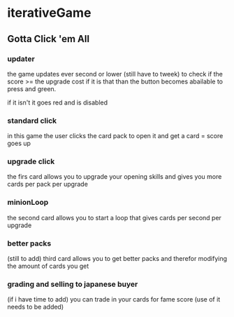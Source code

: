 # iterativeGame
## Gotta Click 'em All

### updater
the game updates ever second or lower (still have to tweek) to check if the score >= the upgrade cost
if it is that than the button becomes abailable to press and green.

if it isn't it goes red and is disabled

### standard click
in this game the user clicks the card pack to open it and get a card = score goes up

### upgrade click
the firs card allows you to upgrade your opening skills and gives you more cards per pack per upgrade

### minionLoop
the second card allows you to start a loop that gives cards per second per upgrade

### better packs
(still to add)
third card allows you to get better packs and therefor modifying the amount of cards you get

### grading and selling to japanese buyer
(if i have time to add)
you can trade in your cards for fame score
(use of it needs to be added)


